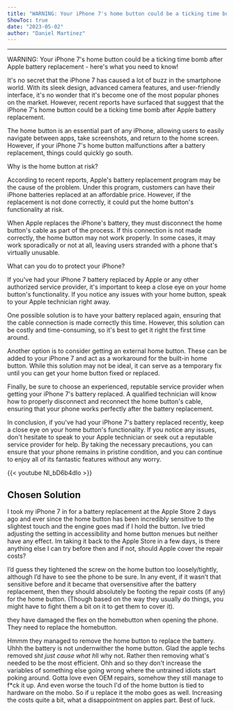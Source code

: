 ```yaml
---
title: "WARNING: Your iPhone 7's home button could be a ticking time bomb after Apple battery replacement - here's what you need to know!"
ShowToc: true 
date: "2023-05-02"
author: "Daniel Martinez"
---
```

*****
WARNING: Your iPhone 7's home button could be a ticking time bomb after Apple battery replacement - here's what you need to know!

It's no secret that the iPhone 7 has caused a lot of buzz in the smartphone world. With its sleek design, advanced camera features, and user-friendly interface, it's no wonder that it's become one of the most popular phones on the market. However, recent reports have surfaced that suggest that the iPhone 7's home button could be a ticking time bomb after Apple battery replacement.

The home button is an essential part of any iPhone, allowing users to easily navigate between apps, take screenshots, and return to the home screen. However, if your iPhone 7's home button malfunctions after a battery replacement, things could quickly go south.

Why is the home button at risk?

According to recent reports, Apple's battery replacement program may be the cause of the problem. Under this program, customers can have their iPhone batteries replaced at an affordable price. However, if the replacement is not done correctly, it could put the home button's functionality at risk.

When Apple replaces the iPhone's battery, they must disconnect the home button's cable as part of the process. If this connection is not made correctly, the home button may not work properly. In some cases, it may work sporadically or not at all, leaving users stranded with a phone that's virtually unusable.

What can you do to protect your iPhone?

If you've had your iPhone 7 battery replaced by Apple or any other authorized service provider, it's important to keep a close eye on your home button's functionality. If you notice any issues with your home button, speak to your Apple technician right away.

One possible solution is to have your battery replaced again, ensuring that the cable connection is made correctly this time. However, this solution can be costly and time-consuming, so it's best to get it right the first time around.

Another option is to consider getting an external home button. These can be added to your iPhone 7 and act as a workaround for the built-in home button. While this solution may not be ideal, it can serve as a temporary fix until you can get your home button fixed or replaced.

Finally, be sure to choose an experienced, reputable service provider when getting your iPhone 7's battery replaced. A qualified technician will know how to properly disconnect and reconnect the home button's cable, ensuring that your phone works perfectly after the battery replacement.

In conclusion, if you've had your iPhone 7's battery replaced recently, keep a close eye on your home button's functionality. If you notice any issues, don't hesitate to speak to your Apple technician or seek out a reputable service provider for help. By taking the necessary precautions, you can ensure that your phone remains in pristine condition, and you can continue to enjoy all of its fantastic features without any worry.

{{< youtube Nl_bD6b4dIo >}} 



## Chosen Solution
 I took my iPhone 7 in for a battery replacement at the Apple Store 2 days ago and ever since the home button has been incredibly sensitive to the slightest touch and the engine goes mad if I hold the button.  Ive tried adjusting the setting in accessibility and home button menues but neither have any effect.
Im taking it back to the Apple Store in a few days, is there anything else I can try before then and if not, should Apple cover the repair costs?

 I’d guess they tightened the screw on the home button too loosely/tightly, although I’d have to see the phone to be sure.
In any event, if it wasn’t that sensitive before and it became that oversensitive after the battery replacement, then they should absolutely be footing the repair costs (if any) for the home button. (Though based on the way they usually do things, you might have to fight them a bit on it to get them to cover it).

 they have damaged the flex on the homebutton when opening the phone. They need to replace the homebutton.

 Hmmm they managed to remove the home button to replace the battery. Uhhh the battery is not undernwither the home button. Glad the apple techs removed sh*t just cause what h*ll why not. Rather then removing what's needed to be the most efficient. Ohh and so they don't increase the variables of something else going wrong where the untrained idiots start poking around.
Gotta love even OEM repairs, somehow they still manage to f*ck it up. And even worse the touch I'd of the home button is tied to hardware on the mobo. So if u replace it the mobo goes as well. Increasing the costs quite a bit, what a disappointment on apples part.
Best of luck.




